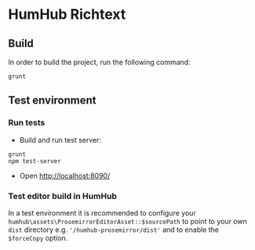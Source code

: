 # HumHub Richtext

## Build

In order to build the project, run the following command:

```
grunt
```

## Test environment

### Run tests

- Build and run test server:

```
grunt
npm test-server
```

- Open [http://localhost:8090/](http://localhost:8090/)

### Test editor build in HumHub

In a test environment it is recommended to configure your `humhub\assets\ProsemirrorEditorAsset::$sourcePath` to point
to your own `dist` directory e.g. `'/humhub-prosemirror/dist'` and to enable the `$forceCopy` option.
